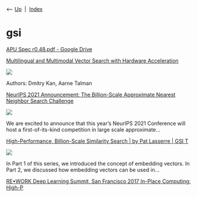 <div class="nav">

⟵ [Up](index.html)  \|  [Index](index.html)

</div>

# gsi

<div class="cards">

<div class="card">

<div class="card-title">

[APU Spec r0.48.pdf - Google
Drive](https://drive.google.com/file/d/0BwmxzlMh0cJaSkxwMmVfLTZHS28/view?pli=1&resourcekey=0-u46Dt4mMms5Egiido9Q4fA)

</div>

</div>

<div class="card">

<div class="card-title">

[Multilingual and Multimodal Vector Search with Hardware
Acceleration](https://blog.muves.io/multilingual-and-multimodal-vector-search-with-hardware-acceleration-2091a825de78)

</div>

<div class="card-image">

[![](https://miro.medium.com/v2/da:true/resize:fit:900/0*aTK2pRX4TJJVWbaB)](https://blog.muves.io/multilingual-and-multimodal-vector-search-with-hardware-acceleration-2091a825de78)

</div>

Authors: Dmitry Kan, Aarne Talman

</div>

<div class="card">

<div class="card-title">

[NeurIPS 2021 Announcement: The Billion-Scale Approximate Nearest
Neighbor Search Challenge](https://link.medium.com/fX9ukalbBgb)

</div>

<div class="card-image">

[![](https://miro.medium.com/v2/resize:fit:1200/1*OtKDB5QyX1LGnyuA4azGrg.png)](https://link.medium.com/fX9ukalbBgb)

</div>

We are excited to announce that this year’s NeurIPS 2021 Conference will
host a first-of-its-kind competition in large scale approximate…

</div>

<div class="card">

<div class="card-title">

[High-Performance, Billion-Scale Similarity Search \| by Pat Lasserre \|
GSI
T](https://medium.com/gsi-technology/high-performance-billion-scale-similarity-search-686b2c354ee6)

</div>

<div class="card-image">

[![](https://miro.medium.com/v2/resize:fit:366/1*GaeU1ZWN1pp1pC2yWTcwhA.png)](https://medium.com/gsi-technology/high-performance-billion-scale-similarity-search-686b2c354ee6)

</div>

In Part 1 of this series, we introduced the concept of embedding
vectors. In Part 2, we discussed how embedding vectors can be used in…

</div>

<div class="card">

<div class="card-title">

[RE•WORK Deep Learning Summit, San Francisco 2017 In-Place Computing:
High-P](http://videos.re-work.co/videos/267-in-place-computing-high-performance-search)

</div>

</div>

</div>

